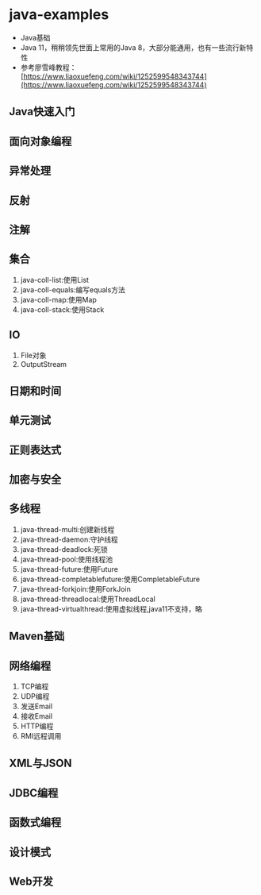 # java-examples

* Java基础
* Java 11，稍稍领先世面上常用的Java 8，大部分能通用，也有一些流行新特性
* 参考廖雪峰教程：[https://www.liaoxuefeng.com/wiki/1252599548343744](https://www.liaoxuefeng.com/wiki/1252599548343744)

## Java快速入门

## 面向对象编程

## 异常处理

## 反射

## 注解

## 集合

1. java-coll-list:使用List
2. java-coll-equals:编写equals方法
3. java-coll-map:使用Map
4. java-coll-stack:使用Stack

## IO

1. File对象
2. OutputStream

## 日期和时间

## 单元测试

## 正则表达式

## 加密与安全

## 多线程

1. java-thread-multi:创建新线程
2. java-thread-daemon:守护线程
3. java-thread-deadlock:死锁
4. java-thread-pool:使用线程池
5. java-thread-future:使用Future
6. java-thread-completablefuture:使用CompletableFuture
7. java-thread-forkjoin:使用ForkJoin
8. java-thread-threadlocal:使用ThreadLocal
9. java-thread-virtualthread:使用虚拟线程,java11不支持，略

## Maven基础

## 网络编程

1. TCP编程
2. UDP编程
3. 发送Email
4. 接收Email
5. HTTP编程
6. RMI远程调用

## XML与JSON

## JDBC编程

## 函数式编程

## 设计模式

## Web开发

